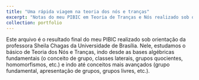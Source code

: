 ```yaml
---
title: "Uma rápida viagem na teoria dos nós e tranças"
excerpt: "Notas do meu PIBIC em Teoria de Tranças e Nós realizado sob orientação da professora Sheila Chagas da Universidade de Brasília.<br/><img src='/images/trefoil.png'>"
collection: portfolio
---
```


Este arquivo é o resultado final do meu PIBIC realizado sob orientação da professora Sheila Chagas da Universidade de Brasília. Nele, estudamos o básico de Teoria dos Nós e Tranças, indo desde as bases algébricas fundamentais (o conceito de grupo, classes laterais, grupos quocientes, homomorfismos, etc.) e indo até conceitos mais avançados (grupo fundamental, apresentação de grupos, grupos livres, etc.).
